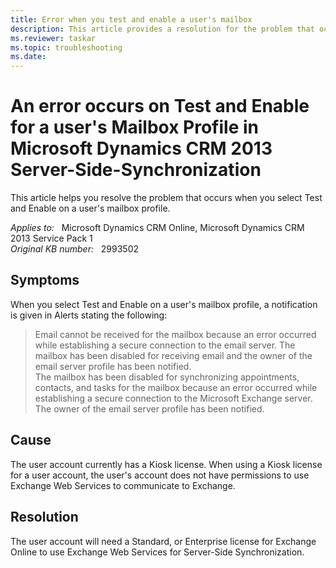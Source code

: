```yaml
---
title: Error when you test and enable a user's mailbox
description: This article provides a resolution for the problem that occurs when you select Test and Enable on a user's Mailbox Profile.
ms.reviewer: taskar
ms.topic: troubleshooting
ms.date: 
---
```

# An error occurs on Test and Enable for a user's Mailbox Profile in Microsoft Dynamics CRM 2013 Server-Side-Synchronization

This article helps you resolve the problem that occurs when you select Test and Enable on a user's mailbox profile.

_Applies to:_ &nbsp; Microsoft Dynamics CRM Online, Microsoft Dynamics CRM 2013 Service Pack 1  
_Original KB number:_ &nbsp; 2993502

## Symptoms

When you select Test and Enable on a user's mailbox profile, a notification is given in Alerts stating the following:

> Email cannot be received for the mailbox because an error occurred while establishing a secure connection to the email server. The mailbox has been disabled for receiving email and the owner of the email server profile has been notified.  
The mailbox has been disabled for synchronizing appointments, contacts, and tasks for the mailbox because an error occurred while establishing a secure connection to the Microsoft Exchange server. The owner of the email server profile has been notified.

## Cause

The user account currently has a Kiosk license. When using a Kiosk license for a user account, the user's account does not have permissions to use Exchange Web Services to communicate to Exchange.

## Resolution

The user account will need a Standard, or Enterprise license for Exchange Online to use Exchange Web Services for Server-Side Synchronization.
